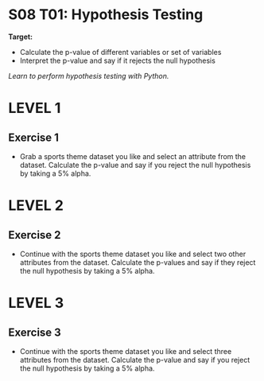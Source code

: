 # S08 T01: Hypothesis Testing

**Target:**
 * Calculate the p-value of different variables or set of variables
 * Interpret the p-value and say if it rejects the null hypothesis

_Learn to perform hypothesis testing with Python._

# LEVEL 1

 ## Exercise 1
  - Grab a sports theme dataset you like and select an attribute from the dataset. Calculate the p-value and say if you reject the null hypothesis by taking a 5% alpha.

 # LEVEL 2
  
 ## Exercise 2
  - Continue with the sports theme dataset you like and select two other attributes from the dataset. Calculate the p-values and say if they reject the null hypothesis by taking a 5% alpha.

# LEVEL 3

 ## Exercise 3
 - Continue with the sports theme dataset you like and select three attributes from the dataset. Calculate the p-value and say if you reject the null hypothesis by taking a 5% alpha.
 
 

